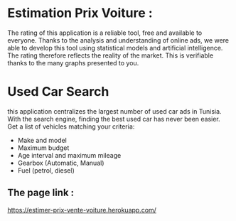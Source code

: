 # Estimation Prix Voiture :

The rating of this application is a reliable tool, free and available to everyone. Thanks to the analysis and understanding of online ads, we were able to develop this tool using statistical models and artificial intelligence. The rating therefore reflects the reality of the market. This is verifiable thanks to the many graphs presented to you.

# Used Car Search

this application centralizes the largest number of used car ads in Tunisia. With the search engine, finding the best used car has never been easier. Get a list of vehicles matching your criteria:

- Make and model
- Maximum budget
- Age interval and maximum mileage
- Gearbox (Automatic, Manual)
- Fuel (petrol, diesel)

## The page link :

https://estimer-prix-vente-voiture.herokuapp.com/
